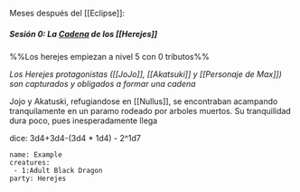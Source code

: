 Meses después del [[Eclipse]]:

##### Sesión 0: La [Cadena](Cadenas) de los [[Herejes]]
%%Los herejes empiezan a nivel 5 con 0 tributos%%

_Los Herejes protagonistas ([[JoJo]], [[Akatsuki]] y [[Personaje de Max]]) son capturados y  obligados a formar una cadena_ 

Jojo y Akatuski, refugiandose en [[Nullus]], se encontraban acampando tranquilamente en un paramo rodeado por arboles muertos. Su tranquilidad dura poco, pues inesperadamente llega

dice: 3d4+3d4-(3d4 * 1d4) - 2^1d7

```encounter
name: Example
creatures:
 - 1:Adult Black Dragon
party: Herejes
```

